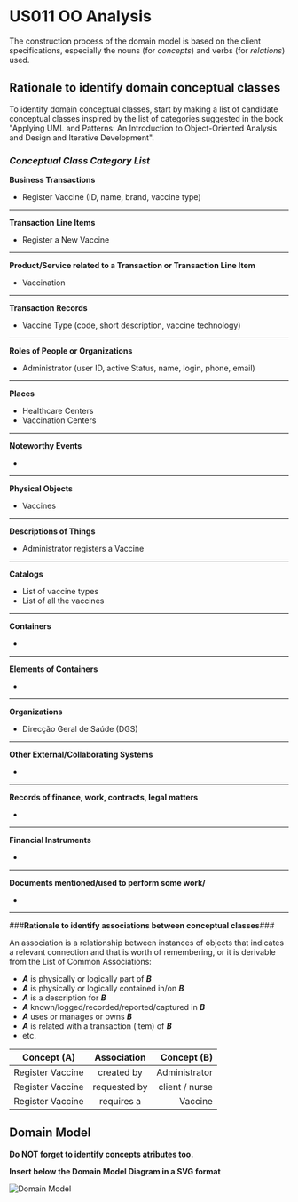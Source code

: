 # US011 OO Analysis #

The construction process of the domain model is based on the client specifications, especially the nouns (for _concepts_) and verbs (for _relations_) used. 

## Rationale to identify domain conceptual classes ##
To identify domain conceptual classes, start by making a list of candidate conceptual classes inspired by the list of categories suggested in the book "Applying UML and Patterns: An Introduction to Object-Oriented Analysis and Design and Iterative Development". 


### _Conceptual Class Category List_ ###

**Business Transactions**

* Register Vaccine (ID, name, brand, vaccine type)

---

**Transaction Line Items**

* Register a New Vaccine

---

**Product/Service related to a Transaction or Transaction Line Item**

* Vaccination

---


**Transaction Records**

* Vaccine Type (code, short description, vaccine technology)

---  


**Roles of People or Organizations**

* Administrator (user ID, active Status, name, login, phone, email)

---


**Places**

* Healthcare Centers
* Vaccination Centers

---

**Noteworthy Events**

* 

---


**Physical Objects**

* Vaccines

---


**Descriptions of Things**

*  Administrator registers a Vaccine


---


**Catalogs**

* List of vaccine types
* List of all the vaccines

---


**Containers**

*  

---


**Elements of Containers**

*  

---


**Organizations**

* Direcção Geral de Saúde (DGS)

---

**Other External/Collaborating Systems**

*  


---


**Records of finance, work, contracts, legal matters**

* 

---


**Financial Instruments**

*  

---


**Documents mentioned/used to perform some work/**

* 
---



###**Rationale to identify associations between conceptual classes**###

An association is a relationship between instances of objects that indicates a relevant connection and that is worth of remembering, or it is derivable from the List of Common Associations: 

+ **_A_** is physically or logically part of **_B_**
+ **_A_** is physically or logically contained in/on **_B_**
+ **_A_** is a description for **_B_**
+ **_A_** known/logged/recorded/reported/captured in **_B_**
+ **_A_** uses or manages or owns **_B_**
+ **_A_** is related with a transaction (item) of **_B_**
+ etc.



| Concept (A) 		      |   Association   	   |    Concept (B) |
|---------------------|:-------------------:|---------------:|
| Register Vaccine  	 |  created by   		 	  |  Administrator |
| Register Vaccine    | requested by   		 	 | client / nurse |
| Register Vaccine    |    requires a	 	    |        Vaccine |



## Domain Model

**Do NOT forget to identify concepts atributes too.**

**Insert below the Domain Model Diagram in a SVG format**

![Domain Model](domain-model.svg)



